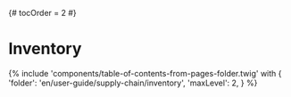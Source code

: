 {# tocOrder = 2 #}

# Inventory

{% include 'components/table-of-contents-from-pages-folder.twig' with {
  'folder': 'en/user-guide/supply-chain/inventory',
  'maxLevel': 2,
} %}